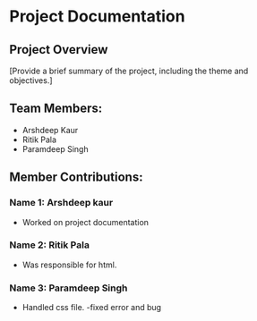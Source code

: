 # Project Documentation

## Project Overview

[Provide a brief summary of the project, including the theme and objectives.]

## Team Members:

-   Arshdeep Kaur
-   Ritik Pala
-   Paramdeep Singh

## Member Contributions:

### Name 1: Arshdeep kaur

-   Worked on project documentation

### Name 2: Ritik Pala

-   Was responsible for html.

### Name 3: Paramdeep Singh

-   Handled css file.
-fixed error and bug
